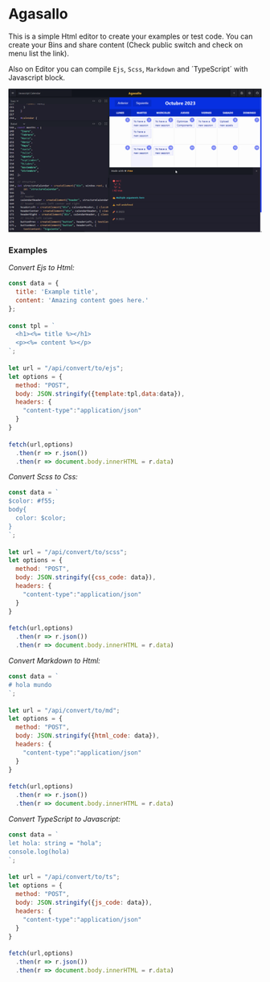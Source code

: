 # Agasallo

This is a simple Html editor to create your examples or test code.
You can create your Bins and share content (Check public switch and check on menu list the link).

Also on Editor you can compile `Ejs`, `Scss`, `Markdown` and ´TypeScript´ with Javascript block.


![Javascript calendar](./screenshot1.png)

### Examples

*Convert Ejs to Html:* 
```Javascript
const data = {
  title: 'Example title',
  content: 'Amazing content goes here.'
};

const tpl = `
  <h1><%= title %></h1>
  <p><%= content %></p>
`;

let url = "/api/convert/to/ejs";
let options = {
  method: "POST",
  body: JSON.stringify({template:tpl,data:data}),
  headers: {
    "content-type":"application/json"
  }
}

fetch(url,options)
  .then(r => r.json())
  .then(r => document.body.innerHTML = r.data)
```

*Convert Scss to Css:* 
```Javascript
const data = `
$color: #f55;
body{
  color: $color;
}
`;

let url = "/api/convert/to/scss";
let options = {
  method: "POST",
  body: JSON.stringify({css_code: data}),
  headers: {
    "content-type":"application/json"
  }
}

fetch(url,options)
  .then(r => r.json())
  .then(r => document.body.innerHTML = r.data)
```


*Convert Markdown to Html:* 
```Javascript
const data = `
# hola mundo
`;

let url = "/api/convert/to/md";
let options = {
  method: "POST",
  body: JSON.stringify({html_code: data}),
  headers: {
    "content-type":"application/json"
  }
}

fetch(url,options)
  .then(r => r.json())
  .then(r => document.body.innerHTML = r.data)
```


*Convert TypeScript to Javascript:* 
```Javascript
const data = `
let hola: string = "hola";
console.log(hola)
`;

let url = "/api/convert/to/ts";
let options = {
  method: "POST",
  body: JSON.stringify({js_code: data}),
  headers: {
    "content-type":"application/json"
  }
}

fetch(url,options)
  .then(r => r.json())
  .then(r => document.body.innerHTML = r.data)
```
